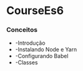 # CourseEs6

### Conceitos
* -Introdução
* -Instalando Node e Yarn
* -Configurando Babel
* -Classes
